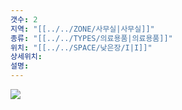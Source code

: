 ```yaml
---
갯수: 2
지역: "[[../../ZONE/사무실|사무실]]"
종류: "[[../../TYPES/의료용품|의료용품]]"
위치: "[[../../SPACE/낮은장/I|I]]"
상세위치: 
설명:
---
```

![](http://192.168.50.22/images/240608_IMG_0268.jpg)